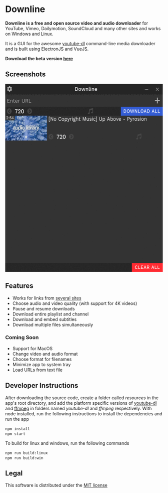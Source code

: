 # Downline
**Downline is a free and open source video and audio downloader** for YouTube, Vimeo, Dailymotion, SoundCloud and many other sites and works on Windows and Linux.

It is a GUI for the awesome [youtube-dl](https://rg3.github.io/youtube-dl/) command-line media downloader and is built using ElectronJS and VueJS.

**Download the beta version [here](https://github.com/jarbun/downline/releases)**

## Screenshots
<p align="center">
  <img src="./extras/demo.gif" alt="screenshots" height=600px/>
</p>

## Features
* Works for links from [several sites](https://rg3.github.io/youtube-dl/supportedsites.html)
* Choose audio and video quality (with support for 4K videos)
* Pause and resume downloads
* Download entire playlist and channel
* Download and embed subtitles
* Download multiple files simultaneously

### Coming Soon
* Support for MacOS
* Change video and audio format
* Choose format for filenames
* Minimize app to system tray
* Load URLs from text file

## Developer Instructions
After downloading the source code, create a folder called _resources_ in the app's root directory, and add the platform specific versions of [youtube-dl]( https://rg3.github.io/youtube-dl/download.html) and [ffmpeg](http://ffmpeg.org/download.html) in folders named _youtube-dl_ and _ffmpeg_ respectively. With node installed, run the following instructions to install the dependencies and run the app
```
npm install
npm start
```
To build for linux and windows, run the following commands
```
npm run build:linux
npm run build:win
```

## Legal
This software is distributed under the [MIT license](https://github.com/jarbun/downline/blob/master/LICENSE)
